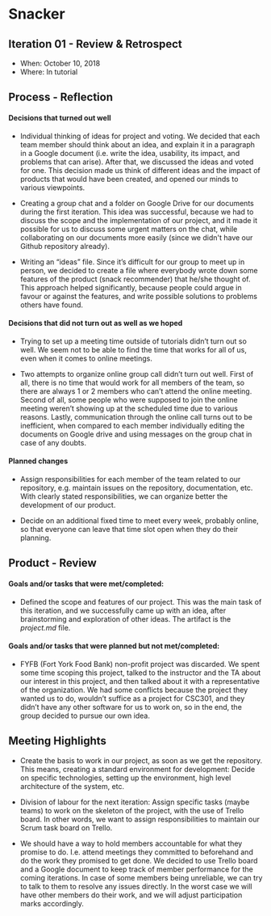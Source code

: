 # Snacker

## Iteration 01 - Review & Retrospect

* When: October 10, 2018
* Where: In tutorial

## Process - Reflection

#### Decisions that turned out well

* Individual thinking of ideas for project and voting. We decided that each team member should think about an idea, and explain it in a paragraph in a Google document (i.e. write the idea, usability, its impact, and problems that can arise). After that, we discussed the ideas and voted for one. This decision made us think of different ideas and the impact of products that would have been created, and opened our minds to various viewpoints.

* Creating a group chat and a folder on Google Drive for our documents during the first iteration. This idea was successful, because we had to discuss the scope and the implementation of our project, and it made it possible for us to discuss some urgent matters on the chat, while collaborating on our documents more easily (since we didn't have our Github repository already).


* Writing an “ideas” file. Since it’s difficult for our group to meet up in person, we decided to create a file where everybody wrote down some features of the product (snack recommender) that he/she thought of. This approach helped significantly, because people could argue in favour or against the features, and write possible solutions to problems others have found.

#### Decisions that did not turn out as well as we hoped

* Trying to set up a meeting time outside of tutorials didn’t turn out so well. We seem not to be able to find the time that works for all of us, even when it comes to online meetings.


* Two attempts to organize online group call didn’t turn out well. First of all, there is no time that would work for all members of the team, so there are always 1 or 2 members who can’t attend the online meeting. Second of all, some people who were supposed to join the online meeting weren’t showing up at the scheduled time due to various reasons. Lastly, communication through the online call turns out to be inefficient, when compared to each member individually editing the documents on Google drive and using messages on the group chat in case of any doubts.


#### Planned changes

* Assign responsibilities for each member of the team related to our repository, e.g. maintain issues on the repository, documentation, etc. With clearly stated responsibilities, we can organize better the development of our product.

 * Decide on an additional fixed time to meet every week, probably online, so that everyone can leave that time slot open when they do their planning.

## Product - Review

#### Goals and/or tasks that were met/completed:

* Defined the scope and features of our project. This was the main task of this iteration, and we successfully came up with an idea, after brainstorming and exploration of other ideas. The artifact is the *project.md* file.

#### Goals and/or tasks that were planned but not met/completed:

* FYFB (Fort York Food Bank) non-profit project was discarded. We spent some time scoping this project, talked to the instructor and the TA about our interest in this project, and then talked about it with a representative of the organization. We had some conflicts because the project they wanted us to do, wouldn’t suffice as a project for CSC301, and they didn’t have any other software for us to work on, so in the end, the group decided to pursue our own idea.

## Meeting Highlights


* Create the basis to work in our project, as soon as we get the repository. This means, creating a standard environment for development: Decide on specific technologies, setting up the environment, high level architecture of the system, etc.

* Division of labour for the next iteration: Assign specific tasks (maybe teams) to work on the skeleton of the project, with the use of Trello board. In other words, we want to assign responsibilities to maintain our Scrum task board on Trello.

* We should have a way to hold members accountable for what they promise to do. I.e. attend meetings they committed to beforehand and do the work they promised to get done. We decided to use Trello board and a Google document to keep track of member performance for the coming iterations. In case of some members being unreliable, we can try to talk to them to resolve any issues directly. In the worst case we will have other members do their work, and we will adjust participation marks accordingly.
